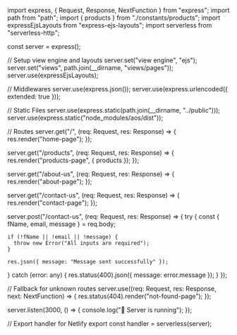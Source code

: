 import express, { Request, Response, NextFunction } from "express";
import path from "path";
import { products } from "./constants/products";
import expressEjsLayouts from "express-ejs-layouts";
import serverless from "serverless-http";

const server = express();

// Setup view engine and layouts
server.set("view engine", "ejs");
server.set("views", path.join(__dirname, "views/pages"));
server.use(expressEjsLayouts);

// Middlewares
server.use(express.json());
server.use(express.urlencoded({ extended: true }));

// Static Files
server.use(express.static(path.join(__dirname, "../public")));
server.use(express.static("node_modules/aos/dist"));

// Routes
server.get("/", (req: Request, res: Response) => {
  res.render("home-page");
});

server.get("/products", (req: Request, res: Response) => {
  res.render("products-page", { products });
});

server.get("/about-us", (req: Request, res: Response) => {
  res.render("about-page");
});

server.get("/contact-us", (req: Request, res: Response) => {
  res.render("contact-page");
});

server.post("/contact-us", (req: Request, res: Response) => {
  try {
    const { fName, email, message } = req.body;

    if (!fName || !email || !message) {
      throw new Error("All inputs are required");
    }

    res.json({ message: "Message sent successfully" });
  } catch (error: any) {
    res.status(400).json({ message: error.message });
  }
});

// Fallback for unknown routes
server.use((req: Request, res: Response, next: NextFunction) => {
  res.status(404).render("not-found-page");
});

server.listen(3000, () => {
  console.log("🚀 Server is running");
});

// Export handler for Netlify
export const handler = serverless(server);
